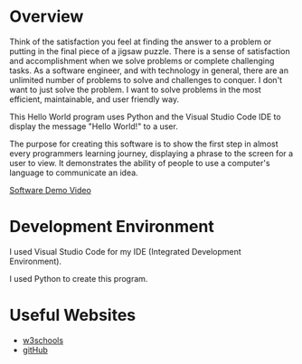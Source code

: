 # Overview
Think of the satisfaction you feel at finding the answer to a problem or putting in the final piece of a jigsaw puzzle. There is a sense of satisfaction and accomplishment when we solve problems or complete challenging tasks. As a software engineer, and with technology in general, there are an unlimited number of problems to solve and challenges to conquer. I don't want to just solve the problem. I want to solve problems in the most efficient, maintainable, and user friendly way. 

This Hello World program uses Python and the Visual Studio Code IDE to display the message "Hello World!" to a user.

The purpose for creating this software is to show the first step in almost every programmers learning journey, displaying a phrase to the screen for a user to view. It demonstrates the ability of people to use a computer's language to communicate an idea. 

[Software Demo Video](https://youtu.be/dkKw4phT5Dc)

# Development Environment
I used Visual Studio Code for my IDE (Integrated Development Environment).

I used Python to create this program.

# Useful Websites
* [w3schools](https://www.w3schools.com/python/python_functions.asp)
* [gitHub](https://desktop.github.com/)